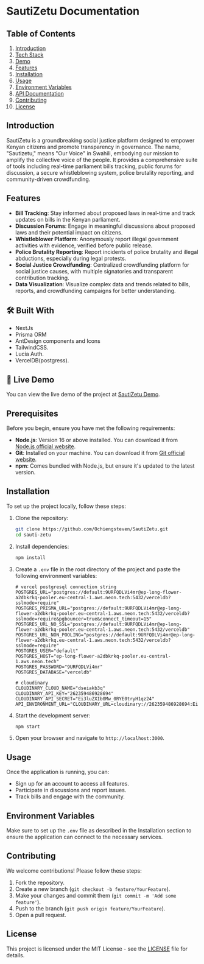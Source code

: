 # SautiZetu Documentation

## Table of Contents

1. [Introduction](#introduction)
2. [Tech Stack](#introduction)
3. [Demo](#demo)
4. [Features](#features)
5. [Installation](#installation)
6. [Usage](#usage)
7. [Environment Variables](#environment-variables)
8. [API Documentation](#api-documentation)
9. [Contributing](#contributing)
10. [License](#license)

## Introduction

SautiZetu is a groundbreaking social justice platform designed to empower Kenyan citizens and promote transparency in governance. The name, "Sautizetu," means "Our Voice" in Swahili, embodying our mission to amplify the collective voice of the people. It provides a comprehensive suite of tools including real-time parliament bills tracking, public forums for discussion, a secure whistleblowing system, police brutality reporting, and community-driven crowdfunding.

## Features

- **Bill Tracking**: Stay informed about proposed laws in real-time and track updates on bills in the Kenyan parliament.
- **Discussion Forums**: Engage in meaningful discussions about proposed laws and their potential impact on citizens.
- **Whistleblower Platform**: Anonymously report illegal government activities with evidence, verified before public release.
- **Police Brutality Reporting**: Report incidents of police brutality and illegal abductions, especially during legal protests.
- **Social Justice Crowdfunding**: Centralized crowdfunding platform for social justice causes, with multiple signatories and transparent contribution tracking.
- **Data Visualization**: Visualize complex data and trends related to bills, reports, and crowdfunding campaigns for better understanding.

## 🛠 Built With

- NextJs
- Prisma ORM
- AntDesign components and Icons
- TailwindCSS.
- Lucia Auth.
- VercelDB(postgress).

## 🚀 Live Demo

You can view the live demo of the project at [SautiZetu Demo](https://sauti-zetu.vercel.app/).

## Prerequisites

Before you begin, ensure you have met the following requirements:

- **Node.js**: Version 16 or above installed. You can download it from [Node.js official website](https://nodejs.org/).
- **Git**: Installed on your machine. You can download it from [Git official website](https://git-scm.com/).
- **npm**: Comes bundled with Node.js, but ensure it's updated to the latest version.

## Installation

To set up the project locally, follow these steps:

1. Clone the repository:

   ```bash
   git clone https://github.com/Ochiengsteven/SautiZetu.git
   cd sauti-zetu
   ```

2. Install dependencies:

   ```bash
   npm install
   ```

3. Create a `.env` file in the root directory of the project and paste the following environment variables:

   ```env
   # vercel postgresql connection string
   POSTGRES_URL="postgres://default:9URFQDLVi4mr@ep-long-flower-a2dbkrkq-pooler.eu-central-1.aws.neon.tech:5432/verceldb?sslmode=require"
   POSTGRES_PRISMA_URL="postgres://default:9URFQDLVi4mr@ep-long-flower-a2dbkrkq-pooler.eu-central-1.aws.neon.tech:5432/verceldb?sslmode=require&pgbouncer=true&connect_timeout=15"
   POSTGRES_URL_NO_SSL="postgres://default:9URFQDLVi4mr@ep-long-flower-a2dbkrkq-pooler.eu-central-1.aws.neon.tech:5432/verceldb"
   POSTGRES_URL_NON_POOLING="postgres://default:9URFQDLVi4mr@ep-long-flower-a2dbkrkq.eu-central-1.aws.neon.tech:5432/verceldb?sslmode=require"
   POSTGRES_USER="default"
   POSTGRES_HOST="ep-long-flower-a2dbkrkq-pooler.eu-central-1.aws.neon.tech"
   POSTGRES_PASSWORD="9URFQDLVi4mr"
   POSTGRES_DATABASE="verceldb"

   # cloudinary
   CLOUDINARY_CLOUD_NAME="dseiakb3q"
   CLOUDINARY_API_KEY="262359486928694"
   CLOUDINARY_API_SECRET="Ei3luZXIb0Mw_0RYE0tryH1qz24"
   API_ENVIRONMENT_URL="CLOUDINARY_URL=cloudinary://262359486928694:Ei3luZXIb0Mw_0RYE0tryH1qz24@dseiakb3q"
   ```

4. Start the development server:

   ```bash
   npm start
   ```

5. Open your browser and navigate to `http://localhost:3000`.

## Usage

Once the application is running, you can:

- Sign up for an account to access all features.
- Participate in discussions and report issues.
- Track bills and engage with the community.

## Environment Variables

Make sure to set up the `.env` file as described in the Installation section to ensure the application can connect to the necessary services.

## Contributing

We welcome contributions! Please follow these steps:

1. Fork the repository.
2. Create a new branch (`git checkout -b feature/YourFeature`).
3. Make your changes and commit them (`git commit -m 'Add some feature'`).
4. Push to the branch (`git push origin feature/YourFeature`).
5. Open a pull request.

## License

This project is licensed under the MIT License - see the [LICENSE](./LICENSE.md) file for details.
